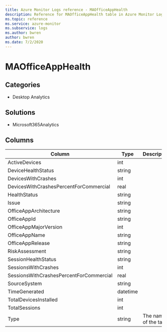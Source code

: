 ```yaml
---
title: Azure Monitor Logs reference - MAOfficeAppHealth
description: Reference for MAOfficeAppHealth table in Azure Monitor Logs.
ms.topic: reference
ms.service: azure-monitor
ms.subservice: logs
ms.author: bwren
author: bwren
ms.date: 7/2/2020
---
```


# MAOfficeAppHealth

 

## Categories

- Desktop Analytics
## Solutions

- Microsoft365Analytics




## Columns

|Column|Type|Description|
|---|---|---|
|ActiveDevices|int||
|DeviceHealthStatus|string||
|DevicesWithCrashes|int||
|DevicesWithCrashesPercentForCommercial|real||
|HealthStatus|string||
|Issue|string||
|OfficeAppArchitecture|string||
|OfficeAppId|string||
|OfficeAppMajorVersion|int||
|OfficeAppName|string||
|OfficeAppRelease|string||
|RiskAssessment|string||
|SessionHealthStatus|string||
|SessionsWithCrashes|int||
|SessionsWithCrashesPercentForCommercial|real||
|SourceSystem|string||
|TimeGenerated|datetime||
|TotalDevicesInstalled|int||
|TotalSessions|int||
|Type|string|The name of the table|
